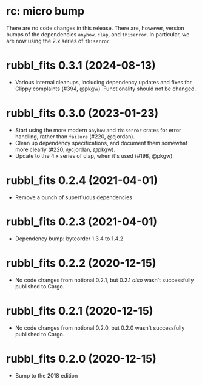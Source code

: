 # rc: micro bump

There are no code changes in this release. There are, however, version bumps of
the dependencies `anyhow`, `clap`, and `thiserror`. In particular, we are now
using the 2.x series of `thiserror`.


# rubbl_fits 0.3.1 (2024-08-13)

- Various internal cleanups, including dependency updates and fixes for Clippy
  complaints (#394, @pkgw). Functionality should not be changed.


# rubbl_fits 0.3.0 (2023-01-23)

- Start using the more modern `anyhow` and `thiserror` crates for error
  handling, rather than `failure` (#220, @cjordan).
- Clean up dependency specifications, and document them somewhat more clearly
  (#220, @cjordan, @pkgw).
- Update to the 4.x series of clap, when it's used (#198, @pkgw).


# rubbl_fits 0.2.4 (2021-04-01)

- Remove a bunch of superfluous dependencies


# rubbl_fits 0.2.3 (2021-04-01)

- Dependency bump: byteorder 1.3.4 to 1.4.2


# rubbl_fits 0.2.2 (2020-12-15)

- No code changes from notional 0.2.1, but 0.2.1 *also* wasn't successfully
  published to Cargo.


# rubbl_fits 0.2.1 (2020-12-15)

- No code changes from notional 0.2.0, but 0.2.0 wasn't successfully published
  to Cargo.


# rubbl_fits 0.2.0 (2020-12-15)

- Bump to the 2018 edition
